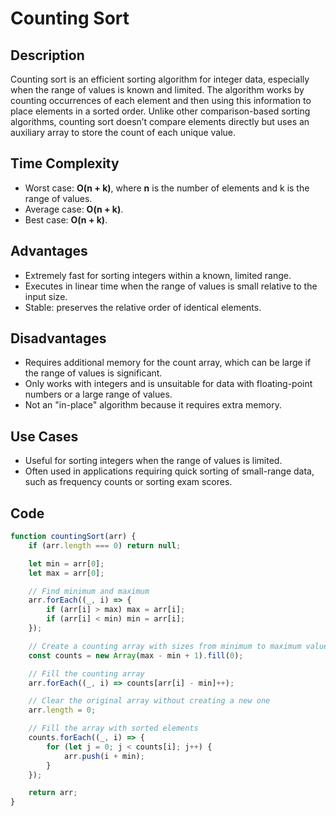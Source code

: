 # Counting Sort

## Description

Counting sort is an efficient sorting algorithm for integer data, especially when the range of values is known and limited. The algorithm works by counting occurrences of each element and then using this information to place elements in a sorted order. Unlike other comparison-based sorting algorithms, counting sort doesn’t compare elements directly but uses an auxiliary array to store the count of each unique value.

## Time Complexity

- Worst case: **O(n + k)**, where **n** is the number of elements and k is the range of values.
- Average case: **O(n + k)**.
- Best case: **O(n + k)**.

## Advantages

- Extremely fast for sorting integers within a known, limited range.
- Executes in linear time when the range of values is small relative to the input size.
- Stable: preserves the relative order of identical elements.

## Disadvantages

- Requires additional memory for the count array, which can be large if the range of values is significant.
- Only works with integers and is unsuitable for data with floating-point numbers or a large range of values.
- Not an "in-place" algorithm because it requires extra memory.

## Use Cases

- Useful for sorting integers when the range of values is limited.
- Often used in applications requiring quick sorting of small-range data, such as frequency counts or sorting exam scores.

## Code

```javascript
function countingSort(arr) {
	if (arr.length === 0) return null;

	let min = arr[0];
	let max = arr[0];

	// Find minimum and maximum
	arr.forEach((_, i) => {
		if (arr[i] > max) max = arr[i];
		if (arr[i] < min) min = arr[i];
	});

	// Create a counting array with sizes from minimum to maximum value
	const counts = new Array(max - min + 1).fill(0);

	// Fill the counting array
	arr.forEach((_, i) => counts[arr[i] - min]++);

	// Clear the original array without creating a new one
	arr.length = 0;

	// Fill the array with sorted elements
	counts.forEach((_, i) => {
		for (let j = 0; j < counts[i]; j++) {
			arr.push(i + min);
		}
	});

	return arr;
}
```
